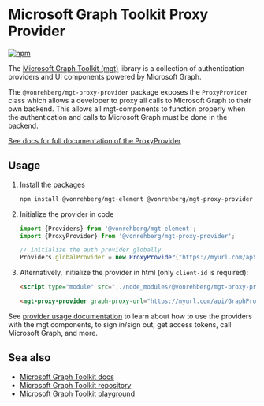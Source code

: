 # Microsoft Graph Toolkit Proxy Provider

[![npm](https://img.shields.io/npm/v/@vonrehberg/mgt-proxy-provider?style=for-the-badge)](https://www.npmjs.com/package/@vonrehberg/mgt-proxy-provider)

The [Microsoft Graph Toolkit (mgt)](https://aka.ms/mgt) library is a collection of authentication providers and UI components powered by Microsoft Graph. 

The `@vonrehberg/mgt-proxy-provider` package exposes the `ProxyProvider` class which allows a developer to proxy all calls to Microsoft Graph to their own backend. This allows all mgt-components to function properly when the authentication and calls to Microsoft Graph must be done in the backend.

[See docs for full documentation of the ProxyProvider](https://learn.microsoft.com/graph/toolkit/providers/proxy)

## Usage

1. Install the packages

    ```bash
    npm install @vonrehberg/mgt-element @vonrehberg/mgt-proxy-provider
    ```

2. Initialize the provider in code

    ```ts
    import {Providers} from '@vonrehberg/mgt-element';
    import {ProxyProvider} from '@vonrehberg/mgt-proxy-provider';

    // initialize the auth provider globally
    Providers.globalProvider = new ProxyProvider("https://myurl.com/api/GraphProxy");
    ```

3. Alternatively, initialize the provider in html (only `client-id` is required):

    ```html
    <script type="module" src="../node_modules/@vonrehberg/mgt-proxy-provider/dist/es6/index.js" />

    <mgt-proxy-provider graph-proxy-url="https://myurl.com/api/GraphProxy"></mgt-proxy-provider>
    ```

See [provider usage documentation](https://learn.microsoft.com/graph/toolkit/providers) to learn about how to use the providers with the mgt components, to sign in/sign out, get access tokens, call Microsoft Graph, and more.

## Sea also
* [Microsoft Graph Toolkit docs](https://aka.ms/mgt-docs)
* [Microsoft Graph Toolkit repository](https://aka.ms/mgt)
* [Microsoft Graph Toolkit playground](https://mgt.dev)